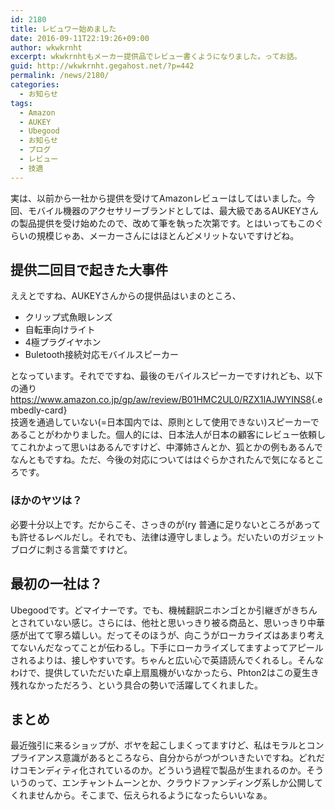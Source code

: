```yaml
---
id: 2180
title: レビュワー始めました
date: 2016-09-11T22:19:26+09:00
author: wkwkrnht
excerpt: wkwkrnhtもメーカー提供品でレビュー書くようになりました。ってお話。
guid: http://wkwkrnht.gegahost.net/?p=442
permalink: /news/2180/
categories:
  - お知らせ
tags:
  - Amazon
  - AUKEY
  - Ubegood
  - お知らせ
  - ブログ
  - レビュー
  - 技適
---
```

実は、以前から一社から提供を受けてAmazonレビューはしてはいました。今回、モバイル機器のアクセサリーブランドとしては、最大級であるAUKEYさんの製品提供を受け始めたので、改めて筆を執った次第です。とはいってもこのぐらいの規模じゃあ、メーカーさんにはほとんどメリットないですけどね。

## 提供二回目で起きた大事件

ええとですね、AUKEYさんからの提供品はいまのところ、

  * クリップ式魚眼レンズ
  * 自転車向けライト
  * 4極プラグイヤホン
  * Buletooth接続対応モバイルスピーカー

となっています。それでですね、最後のモバイルスピーカーですけれども、以下の通り  
<https://www.amazon.co.jp/gp/aw/review/B01HMC2UL0/RZX1IAJWYINS8>{.embedly-card}  
技適を通過していない(=日本国内では、原則として使用できない)スピーカーであることがわかりました。個人的には、日本法人が日本の顧客にレビュー依頼してこれかよって思いはあるんですけど、中澤姉さんとか、狐とかの例もあるんでなんともですね。ただ、今後の対応についてははぐらかされたんで気になるところです。

### ほかのヤツは？

必要十分以上です。だからこそ、さっきのが(ry 普通に足りないところがあっても許せるレベルだし。それでも、法律は遵守しましょう。だいたいのガジェットブログに刺さる言葉ですけど。

## 最初の一社は？

Ubegoodです。どマイナーです。でも、機械翻訳ニホンゴとか引継ぎがきちんとされていない感じ。さらには、他社と思いっきり被る商品と、思いっきり中華感が出てて寧ろ嬉しい。だってそのほうが、向こうがローカライズはあまり考えてないんだなってことが伝わるし。下手にローカライズしてますよってアピールされるよりは、接しやすいです。ちゃんと広い心で英語読んでくれるし。そんなわけで、提供していただいた卓上扇風機がいなかったら、Phton2はこの夏生き残れなかっただろう、という具合の勢いで活躍してくれました。

## まとめ

最近強引に来るショップが、ボヤを起こしまくってますけど、私はモラルとコンプライアンス意識があるところなら、自分からがつがついきたいですね。どれだけコモンディティ化されているのか。どういう過程で製品が生まれるのか。そういうのって、エンチャントムーンとか、クラウドファンディング系しか公開してくれませんから。そこまで、伝えられるようになったらいいなぁ。